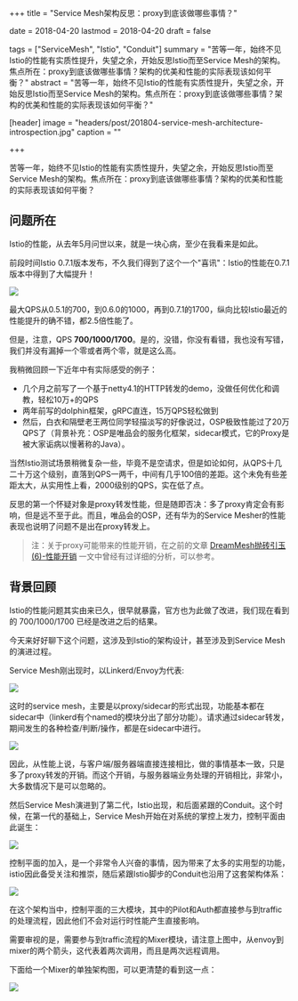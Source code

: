 +++
title = "Service Mesh架构反思：proxy到底该做哪些事情？"

date = 2018-04-20
lastmod = 2018-04-20
draft = false

tags = ["ServiceMesh", "Istio", "Conduit"]
summary = "苦等一年，始终不见Istio的性能有实质性提升，失望之余，开始反思Istio而至Service Mesh的架构。焦点所在：proxy到底该做哪些事情？架构的优美和性能的实际表现该如何平衡？"
abstract = "苦等一年，始终不见Istio的性能有实质性提升，失望之余，开始反思Istio而至Service Mesh的架构。焦点所在：proxy到底该做哪些事情？架构的优美和性能的实际表现该如何平衡？"

[header]
image = "headers/post/201804-service-mesh-architecture-introspection.jpg"
caption = ""

+++

苦等一年，始终不见Istio的性能有实质性提升，失望之余，开始反思Istio而至Service Mesh的架构。焦点所在：proxy到底该做哪些事情？架构的优美和性能的实际表现该如何平衡？

## 问题所在

Istio的性能，从去年5月问世以来，就是一块心病，至少在我看来是如此。

前段时间Istio 0.7.1版本发布，不久我们得到了这个一个"喜讯"：Istio的性能在0.7.1版本中得到了大幅提升！

![](images/istio-performance-result.jpg)

最大QPS从0.5.1的700，到0.6.0的1000，再到0.7.1的1700，纵向比较Istio最近的性能提升的确不错，都2.5倍性能了。

但是，注意，QPS **700/1000/1700**。是的，没错，你没有看错，我也没有写错，我们并没有漏掉一个零或者两个零，就是这么高。

我稍微回顾一下近年中有实际感受的例子：

- 几个月之前写了一个基于netty4.1的HTTP转发的demo，没做任何优化和调教，轻松10万+的QPS
- 两年前写的dolphin框架，gRPC直连，15万QPS轻松做到
- 然后，白衣和隔壁老王两位同学轻描淡写的好像说过，OSP极致性能过了20万QPS了（背景补充：OSP是唯品会的服务化框架，sidecar模式，它的Proxy是被大家诟病以慢著称的Java）。

当然Istio测试场景稍微复杂一些，毕竟不是空请求，但是如论如何，从QPS十几二十万这个级别，直落到QPS一两千，中间有几乎100倍的差距。这个未免有些差距太大，从实用性上看，2000级别的QPS，实在低了点。

反思的第一个怀疑对象是proxy转发性能，但是随即否决：多了proxy肯定会有影响，但是远不至于此。而且，唯品会的OSP，还有华为的Service Mesher的性能表现也说明了问题不是出在proxy转发上。

> 注：关于proxy可能带来的性能开销，在之前的文章 [DreamMesh抛砖引玉(6)-性能开销](../201802-dreammesh-brainstorm-cost/) 一文中曾经有过详细的分析，可以参考。

## 背景回顾

Istio的性能问题其实由来已久，很早就暴露，官方也为此做了改进，我们现在看到的 700/1000/1700 已经是改进之后的结果。

今天来好好聊下这个问题，这涉及到Istio的架构设计，甚至涉及到Service Mesh的演进过程。

Service Mesh刚出现时，以Linkerd/Envoy为代表:

![](images/ppt-26.JPG)

这时的service mesh，主要是以proxy/sidecar的形式出现，功能基本都在sidecar中（linkerd有个named的模块分出了部分功能）。请求通过sidecar转发，期间发生的各种检查/判断/操作，都是在sidecar中进行。

![](images/ppt-8.JPG)

因此，从性能上说，与客户端/服务器端直接连接相比，做的事情基本一致，只是多了proxy转发的开销。而这个开销，与服务器端业务处理的开销相比，非常小，大多数情况下是可以忽略的。

然后Service Mesh演进到了第二代，Istio出现，和后面紧跟的Conduit。这个时候，在第一代的基础上，Service Mesh开始在对系统的掌控上发力，控制平面由此诞生：

![](images/ppt-29.JPG)

控制平面的加入，是一个非常令人兴奋的事情，因为带来了太多的实用型的功能，istio因此备受关注和推崇，随后紧跟Istio脚步的Conduit也沿用了这套架构体系：

![](images/ppt-31.JPG)

在这个架构当中，控制平面的三大模块，其中的Pilot和Auth都直接参与到traffic的处理流程，因此他们不会对运行时性能产生直接影响。

需要审视的是，需要参与到traffic流程的Mixer模块，请注意上图中，从envoy到mixer的两个箭头，这代表着两次调用，而且是两次远程调用。

下面给一个Mixer的单独架构图，可以更清楚的看到这一点：

![](images/mixer-traffic.svg)



